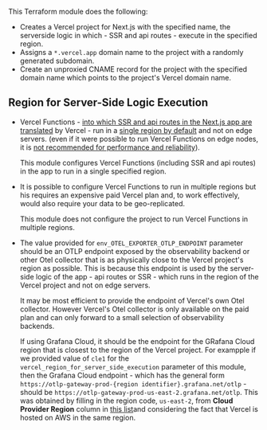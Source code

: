 This Terraform module does the following:

- Creates a Vercel project for Next.js with the specified name, the serverside logic in which - SSR and api routes - execute in the specified region.
- Assigns a `*.vercel.app` domain name to the project with a randomly generated subdomain.
- Create an unproxied CNAME record for the project with the specified domain name which points to the project's Vercel domain name.

## Region for Server-Side Logic Execution

- Vercel Functions - [into which SSR and api routes in the Next.js app are translated](https://nextjs.org/learn/pages-router/deploying-nextjs-app-platform-details) by Vercel - run in a [single region by default](https://vercel.com/docs/functions#functions-lifecycle) and not on edge servers. (even if it were possible to run Vercel Functions on edge nodes, it is [not recommended for performance and reliability](https://vercel.com/docs/functions/runtimes/edge)).

  This module configures Vercel Functions (including SSR and api routes) in the app to run in a single specified region.

- It is possible to configure Vercel Functions to run in multiple regions but his requires an expensive paid Vercel plan and, to work effectively, would also require your data to be geo-replicated.

  This module does not configure the project to run Vercel Functions in multiple regions.

- The value provided for `env_OTEL_EXPORTER_OTLP_ENDPOINT` parameter should be an OTLP endpoint exposed by the observability backend or other Otel collector that is as physically close to the Vercel project's region as possible. This is because this endpoint is used by the server-side logic of the app - api routes or SSR - which runs in the region of the Vercel project and not on edge servers.

  It may be most efficient to provide the endpoint of Vercel's own Otel collector. However Vercel's Otel collector is only available on the paid plan and can only forward to a small selection of observability backends.

  If using Grafana Cloud, it should be the endpoint for the GRafana Cloud region that is closest to the region of the Vercel project. For exampple if we provided value of `cle1` for the `vercel_region_for_server_side_execution` parameter of this module, then the Grafana Cloud endpoint - which has the general form `https://otlp-gateway-prod-{region identifier}.grafana.net/otlp` - should be `https://otlp-gateway-prod-us-east-2.grafana.net/otlp`. This was obtained by filling in the region code, `us-east-2`, from **Cloud Provider Region** column in [this list](https://grafana.com/docs/grafana-cloud/security-and-account-management/regional-availability/)and considering the fact that Vercel is hosted on AWS in the same region.

